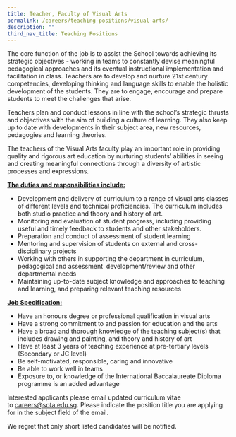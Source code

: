 ```yaml
---
title: Teacher, Faculty of Visual Arts
permalink: /careers/teaching-positions/visual-arts/
description: ""
third_nav_title: Teaching Positions
---
```

The core function of the job is to assist the School towards achieving its strategic objectives - working in teams to constantly devise meaningful pedagogical approaches and its eventual instructional implementation and facilitation in class. Teachers are to develop and nurture 21st century competencies, developing thinking and language skills to enable the holistic development of the students. They are to engage, encourage and prepare students to meet the challenges that arise.

  

Teachers plan and conduct lessons in line with the school’s strategic thrusts and objectives with the aim of building a culture of learning. They also keep up to date with developments in their subject area, new resources, pedagogies and learning theories.

The teachers of the Visual Arts faculty play an important role in providing quality and rigorous art education by nurturing students’ abilities in seeing and creating meaningful connections through a diversity of artistic processes and expressions.

  

<b><u>The duties and responsibilities include:</u></b>

*   Development and delivery of curriculum to a range of visual arts classes of different levels and technical proficiencies. The curriculum includes both studio practice and theory and history of art.
*   Monitoring and evaluation of student progress, including providing useful and timely feedback to students and other stakeholders.
*   Preparation and conduct of assessment of student learning
*   Mentoring and supervision of students on external and cross-disciplinary projects
*   Working with others in supporting the department in curriculum, pedagogical and assessment&nbsp; development/review and other departmental needs
*   Maintaining up-to-date subject knowledge and approaches to teaching and learning, and preparing relevant teaching resources

  

<b><u>Job Specification:</u></b>

*   Have an honours degree or professional qualification in visual arts
*   Have a strong commitment to and passion for education and the arts
*   Have a broad and thorough knowledge of the teaching subject(s) that includes drawing and painting, and theory and history of art
*   Have at least 3 years of teaching experience at pre-tertiary levels (Secondary or JC level)
*   Be self-motivated, responsible, caring and innovative
*   Be able to work well in teams
*   Exposure to, or knowledge of the International Baccalaureate Diploma programme is an added advantage

  

Interested applicants please email updated curriculum vitae to&nbsp;[careers@sota.edu.sg](mailto:careers@sota.edu.sg). Please indicate the position title you are applying for in the subject field of the email.

We regret that only short listed candidates will be notified.